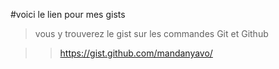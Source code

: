 #voici le lien pour mes gists
>vous y trouverez le gist sur les commandes Git et Github

>>https://gist.github.com/mandanyavo/
